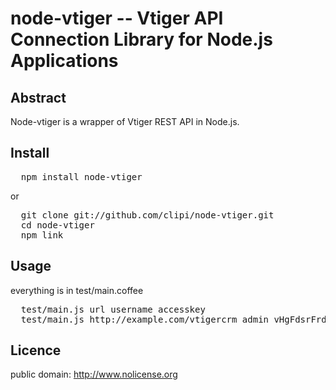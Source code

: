 # node-vtiger -- Vtiger API Connection Library for Node.js Applications

## Abstract

Node-vtiger is a wrapper of Vtiger REST API in Node.js.

## Install

<pre>
  npm install node-vtiger
</pre>

or

<pre>
  git clone git://github.com/clipi/node-vtiger.git 
  cd node-vtiger
  npm link
</pre>


## Usage 

everything is in test/main.coffee

<pre>
  test/main.js url username accesskey
  test/main.js http://example.com/vtigercrm admin vHgFdsrFrdRdfR
</pre>


## Licence

public domain: http://www.nolicense.org
